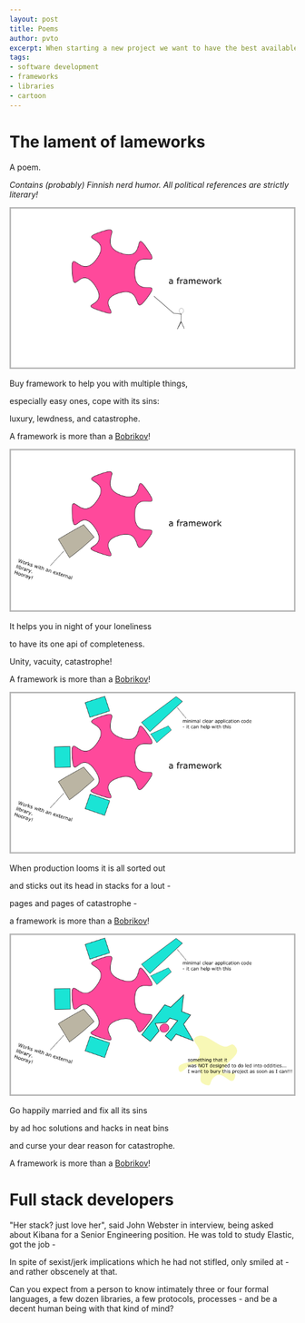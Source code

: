 ```yaml
---
layout: post
title: Poems
author: pvto
excerpt: When starting a new project we want to have the best available resources at hand
tags:
- software development
- frameworks
- libraries
- cartoon
---
```


# The lament of lameworks

A poem.

*Contains (probably) Finnish nerd humor. All political references are strictly literary!*

![Frameworks - conception](/img/a-sceptics-introduction-to-software-frameworks/fr-1.png)

Buy framework to help you with multiple things,

especially easy ones, cope with its sins:

luxury, lewdness, and catastrophe.

A framework is more than a [Bobrikov](https://en.wikipedia.org/wiki/Nikolay_Bobrikov)!

![Frameworks - 2](/img/a-sceptics-introduction-to-software-frameworks/fr-2.png)

It helps you in night of your loneliness

to have its one api of completeness.

Unity, vacuity, catastrophe!

A framework is more than a [Bobrikov](https://en.wikipedia.org/wiki/Eugen_Schauman#Assassination)!

![Frameworks - 4](/img/a-sceptics-introduction-to-software-frameworks/fr-4.png)

When production looms it is all sorted out

and sticks out its head in stacks for a lout -

pages and pages of catastrophe -

a framework is more than a [Bobrikov](https://en.wikipedia.org/wiki/Nikolay_Bobrikov)!

![Frameworks - 5](/img/a-sceptics-introduction-to-software-frameworks/fr-5.png)

Go happily married and fix all its sins

by ad hoc solutions and hacks in neat bins

and curse your dear reason for catastrophe.

A framework is more than a [Bobrikov](https://en.wikipedia.org/wiki/Eugen_Schauman#Assassination)!




# Full stack developers

"Her stack? just love her", said John Webster in interview,
being asked about Kibana for a Senior Engineering position.
He was told to study Elastic,
got the job -

In spite of sexist/jerk implications
which he had not stifled, only smiled at - and rather obscenely at that.

Can you expect from a person to know intimately three or four formal languages,
a few dozen libraries, a few protocols, processes -
and be a decent human being with that kind of mind?


#
